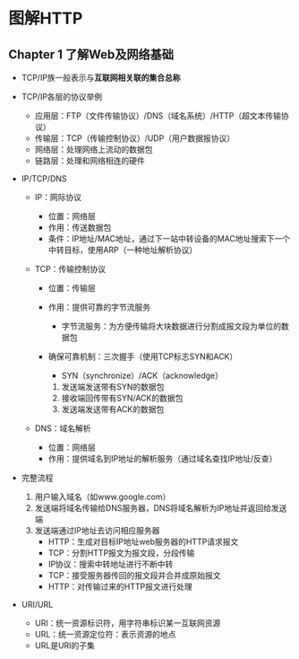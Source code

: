 # 图解HTTP

## Chapter 1 了解Web及网络基础

- TCP/IP族一般表示与**互联网相关联的集合总称**


- TCP/IP各层的协议举例
  - 应用层：FTP（文件传输协议）/DNS（域名系统）/HTTP（超文本传输协议）
  - 传输层：TCP（传输控制协议）/UDP（用户数据报协议）
  - 网络层：处理网络上流动的数据包
  - 链路层：处理和网络相连的硬件

- IP/TCP/DNS

  - IP：网际协议

    - 位置：网络层
    - 作用：传送数据包
    - 条件：IP地址/MAC地址，通过下一站中转设备的MAC地址搜索下一个中转目标，使用ARP（一种地址解析协议）

  - TCP：传输控制协议

    - 位置：传输层

    - 作用：提供可靠的字节流服务

      - 字节流服务：为方便传输将大块数据进行分割成报文段为单位的数据包

    - 确保可靠机制：三次握手（使用TCP标志SYN和ACK）

      - SYN（synchronize）/ACK（acknowledge）

      1. 发送端发送带有SYN的数据包
      2. 接收端回传带有SYN/ACK的数据包
      3. 发送端发送带有ACK的数据包

  - DNS：域名解析

    - 位置：网络层
    - 作用：提供域名到IP地址的解析服务（通过域名查找IP地址/反查）

- 完整流程
  1. 用户输入域名（如www.google.com）
  2. 发送端将域名传输给DNS服务器，DNS将域名解析为IP地址并返回给发送端
  3. 发送端通过IP地址去访问相应服务器
     - HTTP：生成对目标IP地址web服务器的HTTP请求报文
     - TCP：分割HTTP报文为报文段，分段传输
     - IP协议：搜索中转地址进行不断中转
     - TCP：接受服务器传回的报文段并合并成原始报文
     - HTTP：对传输过来的HTTP报文进行处理
- URI/URL
  - URI：统一资源标识符，用字符串标识某一互联网资源
  - URL：统一资源定位符：表示资源的地点
  - URL是URI的子集